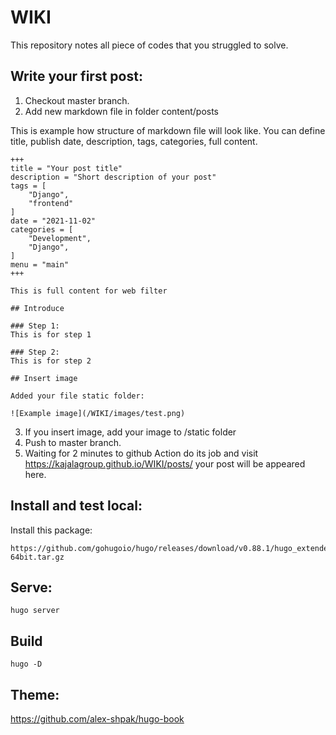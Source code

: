 # WIKI
This repository notes all piece of codes that you struggled to solve.


## Write your first post:

1. Checkout master branch.
2. Add new markdown file in folder content/posts

This is example how structure of markdown file will look like. You can define title, publish date, description, tags, categories, full content.
```
+++
title = "Your post title"
description = "Short description of your post"
tags = [
    "Django",
    "frontend"
]
date = "2021-11-02"
categories = [
    "Development", 
    "Django",
]
menu = "main"
+++ 

This is full content for web filter

## Introduce

### Step 1:
This is for step 1

### Step 2:
This is for step 2

## Insert image

Added your file static folder:

![Example image](/WIKI/images/test.png)
```

3. If you insert image, add your image to /static folder
4. Push to master branch.
5. Waiting for 2 minutes to github Action do its job and visit https://kajalagroup.github.io/WIKI/posts/ your post will be appeared here.




## Install and test local:

Install this package:
```
https://github.com/gohugoio/hugo/releases/download/v0.88.1/hugo_extended_0.88.1_Linux-64bit.tar.gz

```



## Serve:

```
hugo server
```


## Build
```
hugo -D
```
## Theme:

https://github.com/alex-shpak/hugo-book
